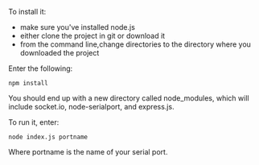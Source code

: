 To install it:
* make sure you've installed node.js
* either clone the project in git or download it
* from the command line,change directories to the directory where you downloaded the project

Enter the following:

	npm install 

You should end up with a new directory called node_modules, which will include socket.io, node-serialport, and express.js.

To run it, enter:

	node index.js portname
	
Where portname is the name of your serial port.

